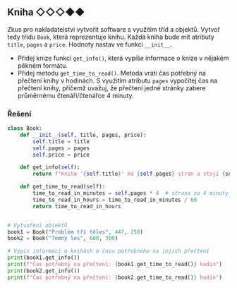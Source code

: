 ## Kniha ◇◇◇◆◆

Zkus pro nakladatelství vytvořit software s využitím tříd a objektů. Vytvoř tedy třídu `Book`, která reprezentuje knihu.
Každá kniha bude mít atributy `title`, `pages` a `price`. Hodnoty nastav ve funkci `__init__`.

- Přidej knize funkci `get_info()`, která vypíše informace o knize v nějakém pěkném formátu.
- Přidej metodu `get_time_to_read()`. Metoda vrátí čas potřebný na přečtení knihy v hodinách. S využitím
  atributu `pages` vypočítej čas na přečtení knihy, přičemž uvažuj, že přečtení jedné stránky zabere průměrnému
  čtenáři/čtenářce 4 minuty.

### Řešení

```python
class Book:
    def __init__(self, title, pages, price):
        self.title = title
        self.pages = pages
        self.price = price

    def get_info(self):
        return f"Kniha '{self.title}' má {self.pages} stran a stojí {self.price} Kč."

    def get_time_to_read(self):
        time_to_read_in_minutes = self.pages * 4  # strana za 4 minuty
        time_to_read_in_hours = time_to_read_in_minutes / 60
        return time_to_read_in_hours


# Vytvoření objektů
book1 = Book("Problém tří těles", 447, 250)
book2 = Book("Temný les", 600, 300)

# Výpis informací o knihách a času potřebného na jejich přečtení
print(book1.get_info())
print(f"Čas potřebný na přečtení: {book1.get_time_to_read()} hodin")
print(book2.get_info())
print(f"Čas potřebný na přečtení: {book2.get_time_to_read()} hodin")
```